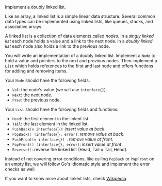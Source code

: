 Implement a doubly linked list.

Like an array, a linked list is a simple linear data structure. Several
common data types can be implemented using linked lists, like queues,
stacks, and associative arrays.

A linked list is a collection of data elements called *nodes*. In a
*singly linked list* each node holds a value and a link to the next node.
In a *doubly linked list* each node also holds a link to the previous
node.

You will write an implementation of a doubly linked list. Implement a
`Node` to hold a value and pointers to the next and previous nodes. Then
implement a `List` which holds references to the first and last node and
offers functions for adding and removing items.

Your `Node` should have the following fields:

* `Val`: the node's value (we will use `interface{}`).
* `Next`: the next node.
* `Prev`: the previous node.

Your `List` should have the following fields and functions:

* `Head`: the first element in the linked list.
* `Tail`: the last element in the linked list.
* `PushBack(v interface{})`: *insert value at back*.
* `PopBack() (interface{}, error)`: *remove value at back*.
* `PushFront(v interface{}) `: *remove value at front*.
* `PopFront() (interface{}, error)`: *insert value at front*.
* `Reverse()`: reverse the linked list (Head, Tail = Tail, Head).

Instead of not covering error conditions, like calling `PopBack` or `PopFront` on an empty list,
we will follow Go's idiomatic style and implement the error checks as well.

If you want to know more about linked lists, check [Wikipedia](https://en.wikipedia.org/wiki/Linked_list).
